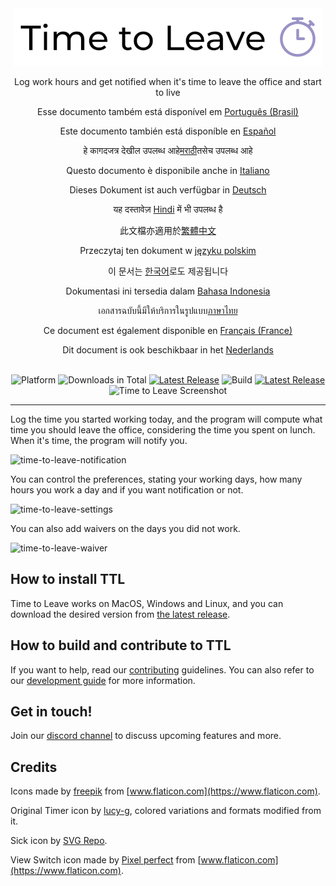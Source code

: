 <div align="center">
  <img src="assets/timetoleave.png" alt="Time to Leave Logo">

  <p>Log work hours and get notified when it's time to leave the office and start to live</p>
  <p>Esse documento também está disponível em <a href="docs/README-pt-BR.md">Português (Brasil)</a></p>
  <p>Este documento también está disponíble en <a href="docs/README-es.md">Español</a></p>
  <p>हे कागदजत्र देखील उपलब्ध आहे<a href="docs/README-mr.md">मराठी</a>तसेच उपलब्ध आहे</p>
  <p>Questo documento è disponibile anche in <a href="docs/README-it.md">Italiano</a></p>
  <p>Dieses Dokument ist auch verfügbar in <a href="docs/README-de-DE.md">Deutsch</a></p>
  <p>यह दस्तावेज़ <a href="docs/README-hi.md">Hindi</a> में भी उपलब्ध है </p>
  <p>此文檔亦適用於<a href="docs/README-zh-TW.md">繁體中文</a></p>
  <p>Przeczytaj ten dokument w <a href="docs/README-pl.md">języku polskim</a></p>
  <p>이 문서는 <a href="docs/README-ko.md">한국어</a>로도 제공됩니다</p>
  <p>Dokumentasi ini tersedia dalam <a href="docs/README-id-ID.md">Bahasa Indonesia</a>
  <p>เอกสารฉบับนี้มีให้บริการในรูปแบบ<a href='docs/README-th-TH.md'>ภาษาไทย</a></p>
  <p>Ce document est également disponible en <a href="docs/README-fr-FR.md">Français (France)</a></p>
  <p>Dit document is ook beschikbaar in het <a href="docs/README-nl.md">Nederlands</a></p>
  <br/>

<img src="https://img.shields.io/badge/platforms-Windows%20%7C%20MacOS%20%7C%20Linux-green" alt="Platform">
<img src="https://img.shields.io/github/downloads/thamara/time-to-leave/total" alt="Downloads in Total">
<a href="https://github.com/thamara/time-to-leave/releases/tag/v.1.5.5"><img src="https://img.shields.io/github/v/release/thamara/time-to-leave" alt="Latest Release"></a>
<img src="https://img.shields.io/github/workflow/status/thamara/time-to-leave/Code%20Coverage" alt="Build">
<a href="http://makeapullrequest.com/"><img src="https://img.shields.io/badge/PRs-welcome-purple" alt="Latest Release"></a>

   <br/>

  <img src="https://user-images.githubusercontent.com/3754225/94519528-4e549900-0248-11eb-8872-b6fb2d47f43c.jpg" alt="Time to Leave Screenshot">

  <br/>

</div>

---

Log the time you started working today, and the program will compute what time you should leave the office, considering the time you spent on lunch. When it's time, the program will notify you.

![time-to-leave-notification](https://user-images.githubusercontent.com/3754225/94519526-4dbc0280-0248-11eb-9738-ffae936cfa4a.jpg)

You can control the preferences, stating your working days, how many hours you work a day and if you want notification or not.

![time-to-leave-settings](https://user-images.githubusercontent.com/3754225/94519531-4eed2f80-0248-11eb-9303-78f9abe69201.jpg)

You can also add waivers on the days you did not work.

![time-to-leave-waiver](https://user-images.githubusercontent.com/3754225/94762058-4e79a380-03c4-11eb-8f28-1c480dbf8b5c.png)

## How to install TTL

Time to Leave works on MacOS, Windows and Linux, and you can download the desired version from [the latest release](https://github.com/thamara/time-to-leave/releases/tag/v.1.5.5).

## How to build and contribute to TTL

If you want to help, read our [contributing](CONTRIBUTING.md) guidelines.
You can also refer to our [development guide](DEVELOPMENT.md) for more information.

## Get in touch!

Join our [discord channel](https://discord.gg/P3KkEF5) to discuss upcoming features and more.

## Credits

Icons made by [freepik](https://www.flaticon.com/authors/freepik) from [www.flaticon.com](https://www.flaticon.com).

Original Timer icon by [lucy-g](https://icon-icons.com/icon/timer/121243), colored variations and formats modified from it.

Sick icon by [SVG Repo](https://www.svgrepo.com/svg/271898/sick).

View Switch icon made by [Pixel perfect](https://www.flaticon.com/authors/pixel-perfect) from [www.flaticon.com](https://www.flaticon.com).
